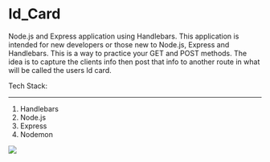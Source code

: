 # Id_Card
Node.js and Express application using Handlebars. 
This application is intended for new developers or those new to Node.js, Express and Handlebars. This is a way to practice your GET and POST methods. 
The idea is to capture the clients info then post that info to another route in what will be called the users Id card.

Tech Stack: 
____________________________________
1. Handlebars 
2. Node.js 
3. Express
4. Nodemon 

<img src="../public/images/id.png">